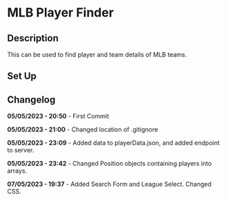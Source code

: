 # MLB Player Finder

## Description

This can be used to find player and team details of MLB teams.

## Set Up

## Changelog

**05/05/2023 - 20:50** - First Commit

**05/05/2023 - 21:00** - Changed location of .gitignore

**05/05/2023 - 23:09** - Added data to playerData.json, and added endpoint to server.

**05/05/2023 - 23:42** - Changed Position objects containing players into arrays.

**07/05/2023 - 19:37** - Added Search Form and League Select. Changed CSS.
